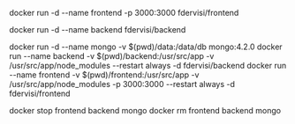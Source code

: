 docker run -d --name frontend -p 3000:3000 fdervisi/frontend

docker run -d --name backend fdervisi/backend






docker run -d --name mongo -v $(pwd)/data:/data/db mongo:4.2.0
docker run --name backend -v $(pwd)/backend:/usr/src/app -v /usr/src/app/node_modules --restart always -d fdervisi/backend
docker run --name frontend -v $(pwd)/frontend:/usr/src/app -v /usr/src/app/node_modules -p 3000:3000 --restart always -d fdervisi/frontend


docker stop frontend backend mongo
docker rm frontend backend mongo